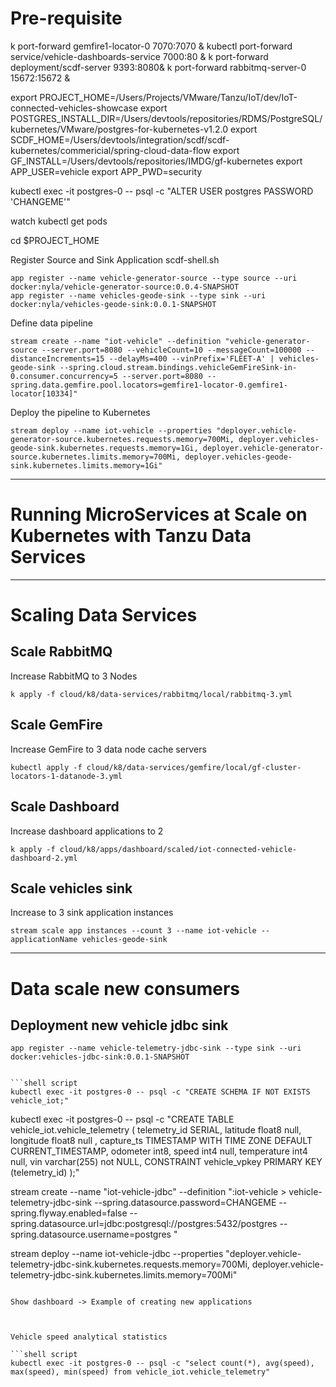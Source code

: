 # Pre-requisite

k port-forward gemfire1-locator-0 7070:7070 &
kubectl port-forward service/vehicle-dashboards-service 7000:80 &
k port-forward deployment/scdf-server 9393:8080&
k port-forward rabbitmq-server-0 15672:15672 &

export PROJECT_HOME=/Users/Projects/VMware/Tanzu/IoT/dev/IoT-connected-vehicles-showcase
export POSTGRES_INSTALL_DIR=/Users/devtools/repositories/RDMS/PostgreSQL/kubernetes/VMware/postgres-for-kubernetes-v1.2.0
export SCDF_HOME=/Users/devtools/integration/scdf/scdf-kubernetes/commericial/spring-cloud-data-flow
export GF_INSTALL=/Users/devtools/repositories/IMDG/gf-kubernetes
export APP_USER=vehicle
export APP_PWD=security

kubectl exec -it postgres-0 -- psql -c "ALTER USER postgres PASSWORD 'CHANGEME'"

watch kubectl get pods

cd $PROJECT_HOME




Register Source and Sink Application
scdf-shell.sh


```shell
app register --name vehicle-generator-source --type source --uri docker:nyla/vehicle-generator-source:0.0.4-SNAPSHOT
app register --name vehicles-geode-sink --type sink --uri docker:nyla/vehicles-geode-sink:0.0.1-SNAPSHOT
```

Define data pipeline
```shell
stream create --name "iot-vehicle" --definition "vehicle-generator-source --server.port=8080 --vehicleCount=10 --messageCount=100000 --distanceIncrements=15 --delayMs=400 --vinPrefix='FLEET-A' | vehicles-geode-sink --spring.cloud.stream.bindings.vehicleGemFireSink-in-0.consumer.concurrency=5 --server.port=8080 --spring.data.gemfire.pool.locators=gemfire1-locator-0.gemfire1-locator[10334]"
```

Deploy the pipeline to Kubernetes
```shell
stream deploy --name iot-vehicle --properties "deployer.vehicle-generator-source.kubernetes.requests.memory=700Mi, deployer.vehicles-geode-sink.kubernetes.requests.memory=1Gi, deployer.vehicle-generator-source.kubernetes.limits.memory=700Mi, deployer.vehicles-geode-sink.kubernetes.limits.memory=1Gi"
```
-------------------
# Running MicroServices at Scale on Kubernetes with Tanzu Data Services

--------------------------------
# Scaling Data Services

## Scale RabbitMQ

Increase RabbitMQ to 3 Nodes
```shell
k apply -f cloud/k8/data-services/rabbitmq/local/rabbitmq-3.yml
```


## Scale GemFire

Increase GemFire to 3 data node cache servers

```shell
kubectl apply -f cloud/k8/data-services/gemfire/local/gf-cluster-locators-1-datanode-3.yml
```


## Scale Dashboard

Increase dashboard applications to 2

```shell
k apply -f cloud/k8/apps/dashboard/scaled/iot-connected-vehicle-dashboard-2.yml
```

## Scale vehicles sink

Increase to 3 sink application instances
```shell
stream scale app instances --count 3 --name iot-vehicle --applicationName vehicles-geode-sink
```

--------------
# Data scale new consumers
## Deployment new vehicle jdbc sink

```shell
app register --name vehicle-telemetry-jdbc-sink --type sink --uri docker:vehicles-jdbc-sink:0.0.1-SNAPSHOT


```shell script
kubectl exec -it postgres-0 -- psql -c "CREATE SCHEMA IF NOT EXISTS vehicle_iot;"
```


kubectl exec -it postgres-0 -- psql -c "CREATE TABLE vehicle_iot.vehicle_telemetry ( telemetry_id SERIAL, latitude float8 null, longitude float8 null , capture_ts TIMESTAMP WITH TIME ZONE DEFAULT CURRENT_TIMESTAMP, odometer int8, speed int4 null, temperature int4 null, vin varchar(255) not NULL, CONSTRAINT vehicle_vpkey PRIMARY KEY (telemetry_id) );"


stream create --name "iot-vehicle-jdbc" --definition ":iot-vehicle > vehicle-telemetry-jdbc-sink --spring.datasource.password=CHANGEME --spring.flyway.enabled=false --spring.datasource.url=jdbc:postgresql://postgres:5432/postgres --spring.datasource.username=postgres  "

stream deploy --name iot-vehicle-jdbc --properties "deployer.vehicle-telemetry-jdbc-sink.kubernetes.requests.memory=700Mi, deployer.vehicle-telemetry-jdbc-sink.kubernetes.limits.memory=700Mi"
```

Show dashboard -> Example of creating new applications



Vehicle speed analytical statistics

```shell script
kubectl exec -it postgres-0 -- psql -c "select count(*), avg(speed), max(speed), min(speed) from vehicle_iot.vehicle_telemetry"
```
